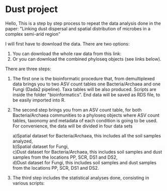 # Dust project

Hello,
This is a step by step process to repeat the data analysis done in the paper:
"Linking dust dispersal and spatial distribution of microbes in a complex semi-arid region"

I will first have to download the data.
There are two options:

1. You can download the whole raw data from this link:
2. Or you can download the combined phyloseq objects (see links below).


There are three steps: 
1. The first one is the bioinformatic procedure that, from demultiplexed data brings you to two ASV count tables one Bacteria/Archaea and one Fungi (Dada2 pipeline). Taxa tables will be also produced. Scripts are inside the folder "bioinformatics". End data will be saved as RDS file, to be easily imported into R.

2. The second step brings you from an ASV count table, for both Bacteria/Archaea communities to a  phyloseq objects where ASV count tables, taxonomy and metadata of each condition is going to be used. 
For convenience, the data will be divided in four data sets<br />

      a)Spatial dataset for Bacteria/Archaea, this includes all the soil samples analyzed,<br />
      b)Spatial dataset for Fungi,<br />
      c)Dust dataset for Bacteria/Archaea,  this includes soil samples and dust samples from the locations PP, SCR, DS1 and DS2,<br />
      d)Dust dataset for Fungi,  this includes soil samples and dust samples from the locations PP, SCR, DS1 and DS2.<br />


3. The third step includes the statistical analyses done, consisting in various scripts:

